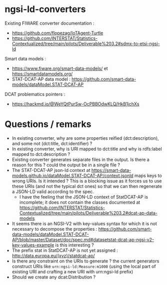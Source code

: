# ngsi-ld-converters

Existing FIWARE converter documentation : 
- https://github.com/flopezag/IoTAgent-Turtle
- https://github.com/INTERSTAT/Statistics-Contextualized/tree/main/pilots/Deliverable%203.2#sdmx-to-etsi-ngsi-ld

Smart data models :
- https://www.fiware.org/smart-data-models/ et https://smartdatamodels.org/
- STAT-DCAT-AP data model : https://github.com/smart-data-models/dataModel.STAT-DCAT-AP

DCAT problematics pointers :
- https://hackmd.io/@WeYQtPurSw-OcPBBOdwKLQ/HkB1jchXs

# Questions / remarks

- In existing converter, why are some properties reified (dct:description), and some not (dct:title, dct:identifier) ?
- In existing converter, why is URI mapped to dct:title and why is rdfs:label mapped to dct:description ?
- Existing converter generates separate files in the output. Is there a reason for this ? could the output be in a single file ?
- The STAT-DCAT-AP json-ld context at https://smart-data-models.github.io/dataModel.STAT-DCAT-AP/context.jsonld maps keys to wrong URIs. Is it intended ? This is a blocking issue as it forces us to use these URIs (and not the typical dct ones) so that we can then regenerate a JSON-LD valid according to the spec.
  - I have the feeling that the JSON-LD context of StatDCAT-AP is incomplete; it does not contain the classes documented at https://github.com/INTERSTAT/Statistics-Contextualized/tree/main/pilots/Deliverable%203.2#dcat-ap-data-models
- It seems there is an NGSI-V2 with key-values syntax for which it is not necessary to decompose the properties : https://github.com/smart-data-models/dataModel.STAT-DCAT-AP/blob/master/Dataset/doc/spec.md#datasetstat-dcat-ap-ngsi-v2-key-values-example is this interesting ?
- The prefix stat in StatDCAT-AP is not yet assigned : http://data.europa.eu/(xyz)/statdcat-ap/
- Is there any constraint on the URIs to generate ? the current generators construct URIs like `urn:ngsi-ld:Measure:m1000` (using the local part of existing URI and crafting a new URI with urn:ngsi-ld prefix)
- Should we create any dcat:Distribution ?
